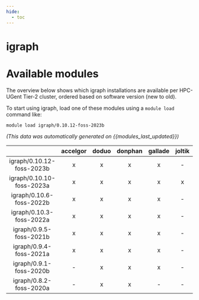 ```yaml
---
hide:
  - toc
---
```


igraph
======

# Available modules


The overview below shows which igraph installations are available per HPC-UGent Tier-2 cluster, ordered based on software version (new to old).

To start using igraph, load one of these modules using a `module load` command like:

```shell
module load igraph/0.10.12-foss-2023b
```

*(This data was automatically generated on {{modules_last_updated}})*  

| |accelgor|doduo|donphan|gallade|joltik|shinx|skitty|
| :---: | :---: | :---: | :---: | :---: | :---: | :---: | :---: |
|igraph/0.10.12-foss-2023b|x|x|x|x|-|x|x|
|igraph/0.10.10-foss-2023a|x|x|x|x|x|x|x|
|igraph/0.10.6-foss-2022b|x|x|x|x|-|-|-|
|igraph/0.10.3-foss-2022a|x|x|x|x|-|x|-|
|igraph/0.9.5-foss-2021b|x|x|x|x|-|-|-|
|igraph/0.9.4-foss-2021a|x|x|x|x|-|-|-|
|igraph/0.9.1-foss-2020b|-|x|x|x|-|-|-|
|igraph/0.8.2-foss-2020a|-|x|x|-|-|-|-|
